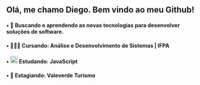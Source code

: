 ## Olá, me chamo Diego. Bem vindo ao meu Github!

#### • 🌱	  Buscando e aprendendo as novas tecnologias para desenvolver soluções de software.
#### • 👨🏽‍💻	  Cursando: Análise e Desenvolvimento de Sistemas | IFPA
#### •	<img src="https://cdn.jsdelivr.net/gh/devicons/devicon/icons/javascript/javascript-original.svg" width="20" height="20"/> Estudando: JavaScript
#### • 💼	Estagiando: Valeverde Turismo
